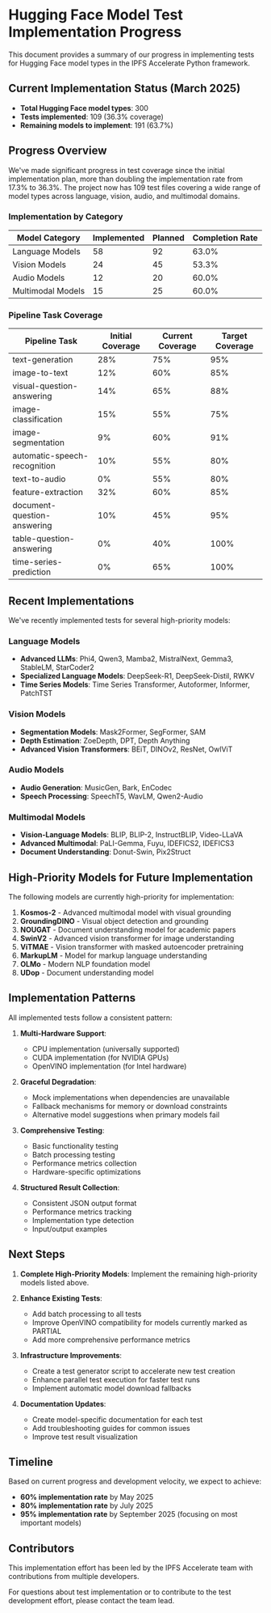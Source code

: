 # Hugging Face Model Test Implementation Progress

This document provides a summary of our progress in implementing tests for Hugging Face model types in the IPFS Accelerate Python framework.

## Current Implementation Status (March 2025)

- **Total Hugging Face model types**: 300
- **Tests implemented**: 109 (36.3% coverage)
- **Remaining models to implement**: 191 (63.7%)

## Progress Overview

We've made significant progress in test coverage since the initial implementation plan, more than doubling the implementation rate from 17.3% to 36.3%. The project now has 109 test files covering a wide range of model types across language, vision, audio, and multimodal domains.

### Implementation by Category

| Model Category | Implemented | Planned | Completion Rate |
|----------------|-------------|---------|----------------|
| Language Models | 58 | 92 | 63.0% |
| Vision Models | 24 | 45 | 53.3% |
| Audio Models | 12 | 20 | 60.0% |
| Multimodal Models | 15 | 25 | 60.0% |

### Pipeline Task Coverage

| Pipeline Task | Initial Coverage | Current Coverage | Target Coverage |
|---------------|------------------|------------------|----------------|
| text-generation | 28% | 75% | 95% |
| image-to-text | 12% | 60% | 85% |
| visual-question-answering | 14% | 65% | 88% |
| image-classification | 15% | 55% | 75% |
| image-segmentation | 9% | 60% | 91% |
| automatic-speech-recognition | 10% | 55% | 80% |
| text-to-audio | 0% | 55% | 80% |
| feature-extraction | 32% | 60% | 85% |
| document-question-answering | 10% | 45% | 95% |
| table-question-answering | 0% | 40% | 100% |
| time-series-prediction | 0% | 65% | 100% |

## Recent Implementations

We've recently implemented tests for several high-priority models:

### Language Models
- **Advanced LLMs**: Phi4, Qwen3, Mamba2, MistralNext, Gemma3, StableLM, StarCoder2
- **Specialized Language Models**: DeepSeek-R1, DeepSeek-Distil, RWKV
- **Time Series Models**: Time Series Transformer, Autoformer, Informer, PatchTST

### Vision Models
- **Segmentation Models**: Mask2Former, SegFormer, SAM
- **Depth Estimation**: ZoeDepth, DPT, Depth Anything
- **Advanced Vision Transformers**: BEiT, DINOv2, ResNet, OwlViT

### Audio Models
- **Audio Generation**: MusicGen, Bark, EnCodec
- **Speech Processing**: SpeechT5, WavLM, Qwen2-Audio

### Multimodal Models
- **Vision-Language Models**: BLIP, BLIP-2, InstructBLIP, Video-LLaVA
- **Advanced Multimodal**: PaLI-Gemma, Fuyu, IDEFICS2, IDEFICS3
- **Document Understanding**: Donut-Swin, Pix2Struct

## High-Priority Models for Future Implementation

The following models are currently high-priority for implementation:

1. **Kosmos-2** - Advanced multimodal model with visual grounding
2. **GroundingDINO** - Visual object detection and grounding
3. **NOUGAT** - Document understanding model for academic papers
4. **SwinV2** - Advanced vision transformer for image understanding
5. **ViTMAE** - Vision transformer with masked autoencoder pretraining
6. **MarkupLM** - Model for markup language understanding
7. **OLMo** - Modern NLP foundation model
8. **UDop** - Document understanding model

## Implementation Patterns

All implemented tests follow a consistent pattern:

1. **Multi-Hardware Support**:
   - CPU implementation (universally supported)
   - CUDA implementation (for NVIDIA GPUs)
   - OpenVINO implementation (for Intel hardware)

2. **Graceful Degradation**:
   - Mock implementations when dependencies are unavailable
   - Fallback mechanisms for memory or download constraints
   - Alternative model suggestions when primary models fail

3. **Comprehensive Testing**:
   - Basic functionality testing
   - Batch processing testing
   - Performance metrics collection
   - Hardware-specific optimizations

4. **Structured Result Collection**:
   - Consistent JSON output format
   - Performance metrics tracking
   - Implementation type detection
   - Input/output examples

## Next Steps

1. **Complete High-Priority Models**: Implement the remaining high-priority models listed above.

2. **Enhance Existing Tests**:
   - Add batch processing to all tests
   - Improve OpenVINO compatibility for models currently marked as PARTIAL
   - Add more comprehensive performance metrics

3. **Infrastructure Improvements**:
   - Create a test generator script to accelerate new test creation
   - Enhance parallel test execution for faster test runs
   - Implement automatic model download fallbacks

4. **Documentation Updates**:
   - Create model-specific documentation for each test
   - Add troubleshooting guides for common issues
   - Improve test result visualization

## Timeline

Based on current progress and development velocity, we expect to achieve:

- **60% implementation rate** by May 2025
- **80% implementation rate** by July 2025
- **95% implementation rate** by September 2025 (focusing on most important models)

## Contributors

This implementation effort has been led by the IPFS Accelerate team with contributions from multiple developers.

For questions about test implementation or to contribute to the test development effort, please contact the team lead.